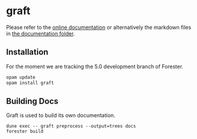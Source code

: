 graft
=====

Please refer to the [online documentation](https://graft.sirref.org) or alternatively
the markdown files in [the documentation folder](./docs).

## Installation

For the moment we are tracking the 5.0 development branch of Forester.

```sh
opam update
opam install graft
```

## Building Docs

Graft is used to build its own documentation.

```
dune exec -- graft preprocess --output=trees docs
forester build
```
